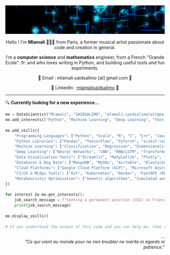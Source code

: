 # 
<p align="center"><img width="100%" src="QWc9-ezgif.com-crop.gif" alt="gif" style="height: 90px; object-position: 100% 0;" /></p>


<p align="center">Hello ! I'm <b>Mlamali</b> 👨🏾‍💻 from Paris, a former musical artist passionate about code and creation in general. </p>
<p align="center"> I'm a <b>computer science</b> and <b>mathematics</b> engineer, from a French "Grande Ecole" :fr: and who loves writing in Python, and building useful tools and fun experiments. </p>
<p align="center">📧 Email : mlamali.saidsalimo [at] gmail.com 📧</p>
<p align="center">💼 LinkedIn : <a href="https://www.linkedin.com/in/mlamalisaidsalimo">mlamalisaidsalimo</a> 💼 </p>


---
:mag: __Currently looking for a new experience...__

```python
me = DataScientist("Mlamali", "SAIDSALIMO", "mlamali.saidsalimo[at]gmail.com")
me.add_interests(["Python", "Machine Learning", "Deep Learning", "Text-mining (NLP)", "Audio Processing"])

me.add_skills({
    "Programming Languages": ["Python", "Scala", "R", "C", "C++", "JavaScript", "SQL"],
    "Python Libraries": ["Pandas", "TensorFlow", "PyTorch", "scikit-learn", "Ultralytics (YOLO)", "NLTK", "spaCy", "ONNX", "Librosa", "concurrent (for Parallel Programming)", "pytest"],
    "Machine Learning": ["Classification", "Regression", "Dimensionality Reduction (PCA)"],
    "Deep Learning": ["Neural Networks", "CNN", "RNN/LSTM", "Transformer Architectures"],
    "Data Visualization Tools": ["Streamlit", "Matplotlib", "Plotly", "Seaborn", "ggplot2"],
    "Databases & Big Data": ["MongoDB", "MySQL", "Airtable", "ElasticSearch", "Apache Spark"],
    "Cloud Platforms": ["Google Cloud Platform (GCP)", "Microsoft Azure"],
    "CI/CD & MLOps Tools": ["Git", "Kubernetes", "Docker", "FastAPI (REST)", "Weights & Biases"],
    "Metaheuristic Optimization": ["Genetic algorithms", "Simulated annealing", "PSO", "ABC"]
})

for interest in me.get_interests():
    job_search_message = f"Seeking a permanent position (CDI) in France or a 6-month internship abroad in {interest.upper()} to enhance my English skills!"
    print(job_search_message)

me.display_skills()

# If you understand the output of this code and you can help me, then contact me :)
```

<p align="right">
    ... <br>
     <i>"Ce qui vient au monde pour ne rien troubler ne mérite ni égards ni patience."</i>
</p>
